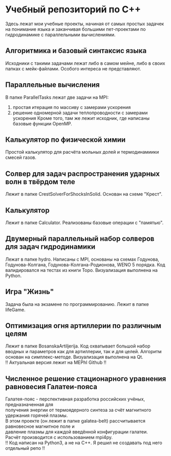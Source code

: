 # Учебный репозиторий по C++
Здесь лежат мои учебные проекты, начиная от самых простых задачек 
на понимание языка и заканчивая большими пет-проектами по
гидродинамике с параллельными вычислениями.

## Алгоритмика и базовый синтаксис языка
Исходники с такими задачами лежат либо в самом мейне,
либо в своих папках с мейк-файлами. Особого интереса не 
представляют.
## Параллельные вычисления
В папке ParallelTasks лежат две задачи на MPI:
1) простая итерация по массиву с замерами ускорения
2) решение одномерной задачи теплопроводности с замерами ускорения
Кроме того, там же лежит исходник, где написаны базовые функции OpenMP.
## Калькулятор по физической химии
Простой калькулятор для расчёта мольных долей и термодинамиики 
смесей газов.
## Солвер для задач распространения ударных волн в твёрдом теле
Лежит в папке CrestSolverForShocksInSolid. Основан на схеме "Крест".
## Калькулятор 
Лежит в папке Calculator. Реализованы базовые операции с "памятью".
## Двумерный параллельный набор солверов для задач гидродинамики
Лежат в папке hydro. Написаны с MPI, основаны на схемах Годунова,
Годунова-Колгана, Годунова-Колгана-Родионова, WENO 5 порядка.
Код валидировался на тестах из книги Торо.
Визуализация выполнена на Python.
## Игра "Жизнь"
Задача была на экзамене по программированию. Лежит в папке lifeGame.
## Оптимизация огня артиллерии по различным целям
Лежит в папке BosanskaArtiljerija. Код охватывает большой набор вводных и 
параметров как для артиллерии, так и для целей. Алгоритм основан на симплекс-методе.
Визуализация выполнена на Qt.  
!! Актуальная версия лежит на MEPhI Github !!
## Численное решение стационарного уравнения равновесия Галатеи-пояса
Галатея-пояс - перспективная разработка российских учёных, предназначенная для  
получения энергии от термоядерного синтеза за счёт магнитного удержания горячей плазмы.  
В этом проекте (он лежит в папке galatea-belt) рассчитывается равновесное магнитное поле и  
давление плазмы для каждой введённой конфигурации галатеи.   
Расчёт производится с использованием mpi4py.  
!! Код написан на Python3, а не на C++. Я решил не создавать под него отдельный репо !!
